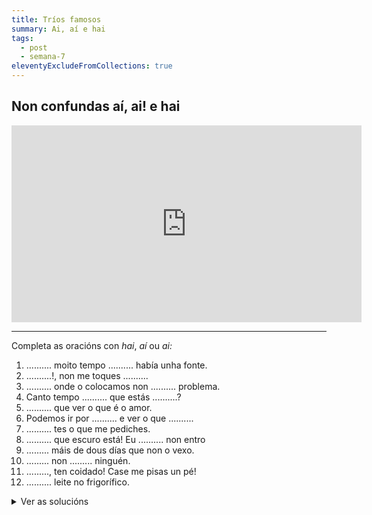 ```yaml
---
title: Tríos famosos
summary: Ai, aí e hai
tags:
  - post
  - semana-7
eleventyExcludeFromCollections: true
---
```

## **Non confundas aí, ai! e hai**

<iframe width="560" height="315" src="https://www.youtube.com/embed/MVPBPSRwgbE" frameborder="0" allow="accelerometer; autoplay; encrypted-media; gyroscope; picture-in-picture" allowfullscreen></iframe>

---


Completa as oracións con *hai*, *aí* ou *ai:*

1. .......... moito tempo .......... había unha fonte.
2. ..........!, non me toques ..........
3. .......... onde o colocamos non .......... problema.
4. Canto tempo .......... que estás ..........?
5. .......... que ver o que é o amor.
6. Podemos ir por .......... e ver o que ..........
7. .......... tes o que me pediches.
8. .......... que escuro está! Eu .......... non entro
9. ......... máis de dous días que non o vexo.
10. ......... non ......... ninguén.
11. ........., ten coidado! Case me pisas un pé!
12. .......... leite no frigorífico.

<details> <summary> Ver as solucións </summary>

1. **Hai** moito tempo **aí** había unha fonte.
2. **Ai**!, non me toques **aí**.
3. **Aí** onde o colocamos non **ha**i problema.
4. Canto tempo **hai** que estás **aí**?
5. **Hai** que ver o que é o amor.
6. Podemos ir por **aí** e ver o que **hai**.
7. **Aí** tes o que me pediches.
8. **Ai** que escuro está! Eu **aí** non entro
9. **Hai** máis de dous días que non o vexo.
10. **Aí** non **hai** ninguén.
11. **Ai**, ten coidado! Case me pisas un pé!
12. **Hai** leite no frigorífico.